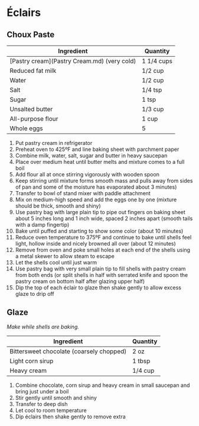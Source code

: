 Éclairs
=======

Choux Paste
-----------

Ingredient | Quantity
---|---
[Pastry cream](Pastry Cream.md) (very cold) | 1 1/4 cups
Reduced fat milk | 1/2 cup
Water | 1/2 cup
Salt | 1/4 tsp
Sugar | 1 tsp
Unsalted butter | 1/3 cup
All-purpose flour | 1 cup
Whole eggs | 5

1. Put pastry cream in refrigerator
2. Preheat oven to 425ºF and line baking sheet with parchment paper
3. Combine milk, water, salt, sugar and butter in heavy saucepan
4. Place over medium heat until butter melts and mixture comes to a full boil
5. Add flour all at once stirring vigorously with wooden spoon
6. Keep stirring until mixture forms smooth mass and pulls away from sides of pan and some of the moisture has evaporated about 3 minutes)
7. Transfer to bowl of stand mixer with paddle attachment
8. Mix on medium-high speed and add the eggs one by one (mixture should be thick, smooth and shiny)
9. Use pastry bag with large plain tip to pipe out fingers on baking sheet about 5 inches long and 1 inch wide, spaced 2 inches apart (smooth tails with a damp fingertip)
10. Bake until puffed and starting to show some color (about 10 minutes)
11. Reduce oven temperature to 375ºF and continue to bake until shells feel light, hollow inside and nicely browned all over (about 12 minutes)
12. Remove from oven and poke small holes at each end of the shells using a metal skewer to allow steam to escape
13. Let the shells cool until just warm
14. Use pastry bag with very small plain tip to fill shells with pastry cream from both ends (or split shells in half with serrated knife and spoon the pastry cream on bottom half after glazing upper half)
15. Dip the top of each éclair to glaze then shake gently to allow excess glaze to drip off

Glaze
-----
*Make while shells are baking.*

Ingredient | Quantity
---|---
Bittersweet chocolate (coarsely chopped) | 2 oz
Light corn sirup | 1 tbsp
Heavy cream | 1/4 cup

1. Combine chocolate, corn sirup and heavy cream in small saucepan and bring just under a boil
2. Stir gently until smooth and shiny
3. Transfer to deep dish
4. Let cool to room temperature
5. Dip éclairs then shake gently to remove extra
